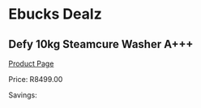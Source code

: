 
# Ebucks Dealz
## Defy 10kg Steamcure Washer A+++
[Product Page](https://www.ebucks.com/web/shop/productSelected.do?prodId=1162523379&catId=704983786)

Price: R8499.00

Savings: 


	